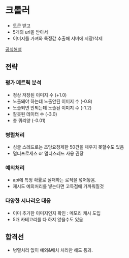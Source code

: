 # 크롤러
- 토큰 받고
- 5개의 url을 받아서
- 이미지를 가져와 특정값 추출해 서버에 저장/삭제

[공식해설](https://tech.kakao.com/2017/10/24/kakao-blind-recruitment-round-2-2/)

## 전략
### 평가 메트릭 분석
- 정상 저장된 이미지 수 (+1.0)
- 노출돼야 하는데 노출안된 이미지 수 (-0.8)
- 노출되면 안되는데 노출된 이미지 수 (-1.2)
- 잘못된 데이터 수 (-3.0)
- 총 쿼리양 (-0.01)

### 병렬처리
- 싱글 스레드로는 초당요청제한 50건을 채우지 못할수도 있음
- 멀티프로세스 or 멀티스레드 사용 권장

### 예외처리
- api에 특정 확률로 실패하는 로직을 넣어놓음.
- 재시도 예외처리를 넣는다면 고득점에 가까워질것

### 다양한 시나리오 대응
- 이미 추가한 이미지인지 확인 : 메모리 캐시 도입
- 5개 카테고리를 다 하지 않을수도 있음

## 합격선
- 병렬처리 없이 예외&배치 처리만 해도 통과.
